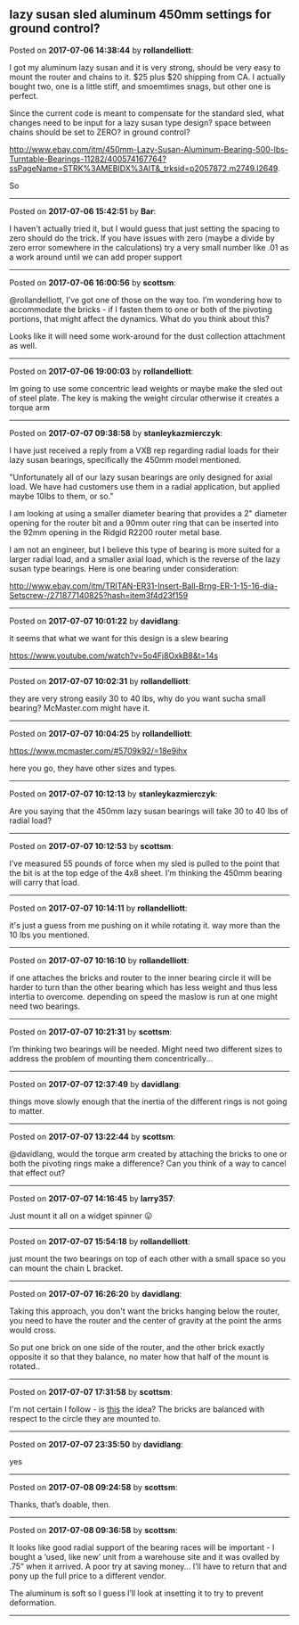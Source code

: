 ## lazy susan sled aluminum 450mm settings for ground control?
Posted on **2017-07-06 14:38:44** by **rollandelliott**:

I got my aluminum lazy susan and it is very strong, should be very easy to mount the router and chains to it. $25 plus $20 shipping from CA. I actually bought two, one is a little stiff, and smoemtimes snags,  but other one is perfect. 

Since the current code is meant to compensate for the standard sled, what changes need to be input for a lazy susan type design? space between chains should be set to ZERO? in ground control? 



 http://www.ebay.com/itm/450mm-Lazy-Susan-Aluminum-Bearing-500-lbs-Turntable-Bearings-11282/400574167764?ssPageName=STRK%3AMEBIDX%3AIT&_trksid=p2057872.m2749.l2649. 

So

---

Posted on **2017-07-06 15:42:51** by **Bar**:

I haven't actually tried it, but I would guess that just setting the spacing to zero should do the trick. If you have issues with zero (maybe a divide by zero error somewhere in the calculations) try a very small number like .01 as a work around until we can add proper support

---

Posted on **2017-07-06 16:00:56** by **scottsm**:

@rollandelliott, I’ve got one of those on the way too. I’m wondering how to accommodate the bricks - if I fasten them to one or both of the pivoting portions, that might affect the dynamics. What do you think about this?

 Looks like it will need some work-around for the dust collection attachment as well.

---

Posted on **2017-07-06 19:00:03** by **rollandelliott**:

Im going to use some concentric lead weights or maybe make the  sled out of steel plate. The key is making the weight circular otherwise it creates a torque arm

---

Posted on **2017-07-07 09:38:58** by **stanleykazmierczyk**:

I have just received a reply from a VXB rep regarding radial loads for their lazy susan bearings, specifically the 450mm model mentioned. 

"Unfortunately all of our lazy susan bearings are only designed for axial load. We have had customers use them in a radial application, but applied maybe 10lbs to them, or so." 



I am looking at using a smaller diameter bearing that provides a 2" diameter opening for the router bit and a 90mm outer ring that can be inserted into the 92mm opening in the Ridgid R2200 router metal base.



I am not an engineer, but I believe this type of bearing is more suited for a larger radial load, and a smaller axial load, which is the reverse of the lazy susan type bearings.  Here is one bearing under consideration: 



http://www.ebay.com/itm/TRITAN-ER31-Insert-Ball-Brng-ER-1-15-16-dia-Setscrew-/271877140825?hash=item3f4d23f159

---

Posted on **2017-07-07 10:01:22** by **davidlang**:

it seems that what we want for this design is a slew bearing



https://www.youtube.com/watch?v=5o4Fj8OxkB8&t=14s

---

Posted on **2017-07-07 10:02:31** by **rollandelliott**:

they are very strong easily 30 to 40 lbs, why do you want sucha  small bearing? McMaster.com might have it.

---

Posted on **2017-07-07 10:04:25** by **rollandelliott**:

https://www.mcmaster.com/#5709k92/=18e9ihx 

here you go, they have other sizes and types.

---

Posted on **2017-07-07 10:12:13** by **stanleykazmierczyk**:

Are you saying that the 450mm lazy susan bearings will take 30 to 40 lbs of radial load?

---

Posted on **2017-07-07 10:12:53** by **scottsm**:

I’ve measured 55 pounds of force when my sled is pulled to the point that the bit is at the top edge of the 4x8 sheet. I’m thinking the 450mm bearing will carry that load.

---

Posted on **2017-07-07 10:14:11** by **rollandelliott**:

it's just a guess from me pushing on it while rotating it. way more than the 10 lbs you mentioned.

---

Posted on **2017-07-07 10:16:10** by **rollandelliott**:

if one attaches the bricks and router to the inner bearing circle it will be harder to turn than the other bearing which has less weight and thus less intertia to overcome. depending on speed the maslow is run at one might need two bearings.

---

Posted on **2017-07-07 10:21:31** by **scottsm**:

I’m thinking two bearings will be needed. Might need two different sizes to address the problem of mounting them concentrically...

---

Posted on **2017-07-07 12:37:49** by **davidlang**:

things move slowly enough that the inertia of the different rings is not going to matter.

---

Posted on **2017-07-07 13:22:44** by **scottsm**:

@davidlang, would the torque arm created by attaching the bricks to one or both the pivoting rings make a difference? Can you think of a way to cancel that effect out?

---

Posted on **2017-07-07 14:16:45** by **larry357**:

Just mount it all on a widget spinner 😛

---

Posted on **2017-07-07 15:54:18** by **rollandelliott**:

just mount the two bearings on top of each other with a small space so you can mount the chain L bracket.

---

Posted on **2017-07-07 16:26:20** by **davidlang**:

Taking this approach, you don't want the bricks hanging below the router, you need to have the router and the center of gravity at the point the arms would cross.



So put one brick on one side of the router, and the other brick exactly opposite it so that they balance, no mater how that half of the mount is rotated..

---

Posted on **2017-07-07 17:31:58** by **scottsm**:

I'm not certain I follow - is [this](//muut.com/u/maslowcnc/s3/:maslowcnc:QkCg:maslowswivelsled2.jpg.jpg) the idea? The bricks are balanced with respect to the circle they are mounted to.

---

Posted on **2017-07-07 23:35:50** by **davidlang**:

yes

---

Posted on **2017-07-08 09:24:58** by **scottsm**:

Thanks, that’s doable, then.

---

Posted on **2017-07-08 09:36:58** by **scottsm**:

It looks like good radial support of the bearing races will be important - I bought a ‘used, like new’ unit from a warehouse site and it was ovalled by .75” when it arrived. A poor try at saving money... I’ll have to return that and pony up the full price to a different vendor. 

The aluminum is soft so I guess I’ll look at insetting it to try to prevent deformation.

---

